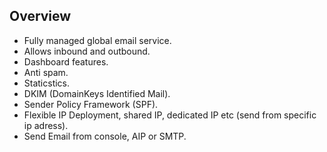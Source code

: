 ## Overview

- Fully managed global email service.
- Allows inbound and outbound.
- Dashboard features.
- Anti spam.
- Staticstics.
- DKIM (DomainKeys Identified Mail).
- Sender Policy Framework (SPF).
- Flexible IP Deployment, shared IP, dedicated IP etc (send from specific ip adress).
- Send Email from console, AIP or SMTP.

